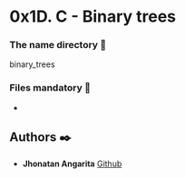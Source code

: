 # 0x1D. C - Binary trees

### The name directory :file_folder:

binary_trees

### Files mandatory :page_facing_up:

*

## Authors :black_nib:

* **Jhonatan Angarita** [Github](https://github.com/JhonathanAlejandro01)